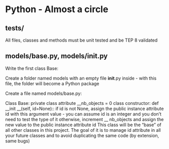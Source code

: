 # Python - Almost a circle

## tests/
All files, classes and methods must be unit tested and be TEP 8 validated

## models/base.py, models/__init__.py
Write the first class Base:

Create a folder named models with an empty file __init__.py inside - with this file, the folder will become a Python package

Create a file named models/base.py:

Class Base:
private class attribute __nb_objects = 0
class constructor: def __init __(self, id=None)::
if id is not None, assign the public instance attribute id with this argument value - you can assume id is an integer and you don’t need to test the type of it
otherwise, increment __ nb_objects and assign the new value to the public instance attribute id
This class will be the “base” of all other classes in this project. The goal of it is to manage id attribute in all your future classes and to avoid duplicating the same code (by extension, same bugs)
